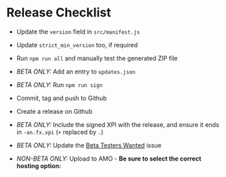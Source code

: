 # Release Checklist

 * Update the `version` field in `src/manifest.js`
 * Update `strict_min_version` too, if required
 * Run `npm run all` and manually test the generated ZIP file


 * *BETA ONLY:* Add an entry to `updates.json`
 * *BETA ONLY:* Run `npm run sign`


 * Commit, tag and push to Github
 * Create a release on Github
 * *BETA ONLY:* Include the signed XPI with the release, and ensure it ends in
   `-an.fx.xpi` (`+` replaced by `.`)
 * *BETA ONLY:* Update the [Beta Testers Wanted](
   https://github.com/sneakypete81/updatescanner/issues/36) issue


 * *NON-BETA ONLY:* Upload to AMO - **Be sure to select the correct hosting option:**
